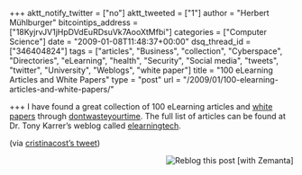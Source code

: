 +++
aktt_notify_twitter = ["no"]
aktt_tweeted = ["1"]
author = "Herbert Mühlburger"
bitcointips_address = ["18KyjrvJV1jHpDVdEuRDsuVk7AooXtMfbi"]
categories = ["Computer Science"]
date = "2009-01-08T11:48:37+00:00"
dsq_thread_id = ["346404824"]
tags = ["articles", "Business", "collection", "Cyberspace", "Directories", "eLearning", "health", "Security", "Social media", "tweets", "twitter", "University", "Weblogs", "white paper"]
title = "100 eLearning Articles and White Papers"
type = "post"
url = "/2009/01/100-elearning-articles-and-white-papers/"

+++
I have found a great collection of 100 eLearning articles and <a class="zem_slink" title="White paper" rel="wikipedia" href="http://en.wikipedia.org/wiki/White_paper">white papers</a> through <a title="dontwasteyourtime" href="http://www.dontwasteyourtime.co.uk/elearning/100-elearning-articles-white-papers/" target="_blank">dontwasteyourtime</a>. The full list of articles can be found at Dr. Tony Karrer&#8217;s weblog called <a href="http://elearningtech.blogspot.com/2008/04/100-elearning-articles-and-white-papers.html" target="_blank">elearningtech</a>.

(via <a title="cristinacost" href="http://twitter.com/cristinacost" target="_blank">cristinacost&#8217;s tweet</a>)

<div class="zemanta-pixie" style="margin-top: 10px; height: 15px;">
  <a class="zemanta-pixie-a" title="Zemified by Zemanta" href="http://reblog.zemanta.com/zemified/984a7fda-f65a-46d9-8453-27ced272dd57/"><img class="zemanta-pixie-img" style="border: medium none; float: right;" src="http://img.zemanta.com/reblog_e.png?x-id=984a7fda-f65a-46d9-8453-27ced272dd57" alt="Reblog this post [with Zemanta]" /></a>
</div>